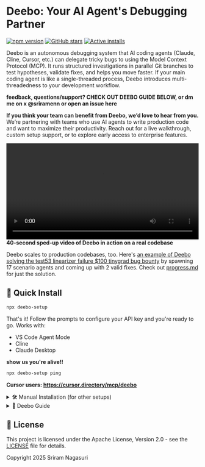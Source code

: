 
# Deebo: Your AI Agent's Debugging Partner
[![npm version](https://img.shields.io/npm/v/deebo-setup.svg)](https://www.npmjs.com/package/deebo-setup)
[![GitHub stars](https://img.shields.io/github/stars/snagasuri/deebo-prototype?style=social)](https://github.com/snagasuri/deebo-prototype)
[![Active installs](https://img.shields.io/endpoint?url=https://deebo-active-counter.ramnag2003.workers.dev/active)](https://github.com/snagasuri/deebo-prototype)

Deebo is an autonomous debugging system that AI coding agents (Claude, Cline, Cursor, etc.) can delegate tricky bugs to using the Model Context Protocol (MCP). It runs structured investigations in parallel Git branches to test hypotheses, validate fixes, and helps you move faster. If your main coding agent is like a single-threaded process, Deebo introduces multi-threadedness to your development workflow.

**feedback, questions/support? CHECK OUT DEEBO GUIDE BELOW, or dm me on x @sriramenn or open an issue here**

**If you think your team can benefit from Deebo, we’d love to hear from you.**
We’re partnering with teams who use AI agents to write production code and want to maximize their productivity.
Reach out for a live walkthrough, custom setup support, or to explore early access to enterprise features.

<video src="https://github.com/user-attachments/assets/756d35b4-4f77-48de-bd1a-86f76360279e" controls width="100%"></video>
**40-second sped-up video of Deebo in action on a real codebase**


Deebo scales to production codebases, too. Here's [an example of Deebo solving the test53 linearizer failure $100 tinygrad bug bounty](https://github.com/snagasuri/deebo-prototype/tree/master/memory-bank/9bd38e9840d3/sessions/session-1744006973678) by spawning 17 scenario agents and coming up with 2 valid fixes. Check out [progress.md](https://github.com/snagasuri/deebo-prototype/blob/master/memory-bank/9bd38e9840d3/progress.md) for just the solution.

## 🚀 Quick Install
```bash
npx deebo-setup
```
That's it! Follow the prompts to configure your API key and you're ready to go. Works with:
- VS Code Agent Mode
- Cline
- Claude Desktop

**show us you're alive!!**
```bash
npx deebo-setup ping
```

**Cursor users: https://cursor.directory/mcp/deebo**

<details>
<summary>🛠️ Manual Installation (for other setups)</summary>

If you're not using Cline or Claude Desktop, follow these steps:

1. Clone the repo:
   ```bash
   git clone https://github.com/snagasuri/deebo-prototype.git
   cd deebo-prototype
   ```

2. Install dependencies:
   ```bash
   npm install
   npm run build
   ```

3. Install required MCP tools:
   ```bash
   # Install uv/uvx
   curl -LsSf https://astral.sh/uv/install.sh | sh

   # Install git-mcp
   uvx mcp-server-git --help

   # Install desktop-commander
   npx @wonderwhy-er/desktop-commander@latest setup
   ```

4. Configure your MCP client to use Deebo 

### MCP Configuration
```json
{
  "mcpServers": {
    "deebo": {
      "autoApprove": [],
      "disabled": false,
      "timeout": 30,
      "command": "node",
      "args": [
        "--experimental-specifier-resolution=node",
        "--experimental-modules",
        "--max-old-space-size=4096",
        "/absolute/path/to/deebo/build/index.js"
      ],
      "env": {
        "NODE_ENV": "development",
        "USE_MEMORY_BANK": "true",
        "MOTHER_HOST": "openrouter",
        "MOTHER_MODEL": "anthropic/claude-3.5-sonnet",
        "SCENARIO_HOST": "openrouter",
        "SCENARIO_MODEL": "anthropic/claude-3.5-sonnet",
        "OPENROUTER_API_KEY": "sk-or-v1-..."
      },
      "transportType": "stdio"
    }
  }
}
```
</details>

<details>
<summary> 📖 Deebo Guide </summary>

### Prerequisites
- **Git**: For version control
- **Node.js**: v18+ (includes npm)
- **Python**: 3.10+ (for git-mcp)

### Configuration Files
- **VS Code:** `~/Library/Application Support/Code/User/settings.json`
- **Cline:** `~/Library/Application Support/Code/User/globalStorage/saoudrizwan.claude-dev/settings/cline_mcp_settings.json`
- **Claude Desktop:** `~/Library/Application Support/Claude/claude_desktop_config.json`

### LLM Support
Deebo supports OpenRouter, Anthropic, OpenAI SDK, and Gemini models. Configure via environment variables:
- `MOTHER_HOST`: LLM provider for mother agent
- `SCENARIO_HOST`: LLM provider for scenario agents
- `[PROVIDER]_API_KEY`: API key for chosen provider
- Any other OpenAI-compatible API endpoint
  - `OPENAI_API_KEY` to your API key (e.g., `'ollama'` for Ollama)
  - `OPENAI_BASE_URL` to your API endpoint (e.g., `'http://localhost:11434/v1'` for Ollama)

See `src/util/agent-utils.ts` for supported models and configuration details.

This guide explains how to effectively leverage Deebo by instructing your AI coding agent (which acts as the MCP client).

### 1. Delegating a Bug (`start` tool)

When you encounter a tricky bug, instruct your AI agent to delegate the investigation to Deebo.

**Example Instruction to your AI Agent:**

> "This error `(<Error message or description>)` is happening in `/absolute/path/to/your/repo`. I think it might be related to `<brief context>`. Can you delegate this debugging task to Deebo? Please also tell Deebo that I already tried `<what you tried>` and it didn't work."

**Key Information to Provide Your Agent:**

*   **The Error:** The specific error message, stack trace, or observed incorrect behavior.
*   **Repository Path:** The **absolute path** to the Git repository on your machine. Your agent needs this to tell Deebo where to work.
*   **Context (Crucial!):** Tell your agent any relevant details so it can pass them to Deebo:
    *   What you've already tried and ruled out.
    *   Relevant code snippets or file paths (`filePath`).
    *   Specific conditions for reproduction.
    *   The programming language (`language`).
    *   *The more context your agent gives Deebo, the faster and more effective the investigation will be.*

Your agent will then use the `deebo.start` tool, providing this information. It should report back the `sessionId` (e.g., `session-1745822688572`) that Deebo returns. **Keep track of this ID.**

### 2. Checking Investigation Progress (`check` tool)

Ask your agent to check the status of the ongoing Deebo session.

**Example Instruction to your AI Agent:**

> "Can you check the status of Deebo session `<Your Session ID>`?"

*   **Timing:** Give Deebo's Mother Agent 30-60 seconds after starting before asking for the first check.
*   **The Pulse Report:** Your agent will call `deebo.check` and should relay the "Session Pulse" report back to you. This report provides a snapshot (explained in the previous (incorrect) guide draft and still relevant in structure):
    *   Overall Status (in\_progress, completed, etc.)
    *   Mother Agent Status & Last Activity/Stage
    *   Scenario Agent Summary (Running, Terminated, Reported counts)
    *   Details on Reported Scenarios (Hypothesis, Confirmed Status, Summary)
    *   Details on Running/Terminated Scenarios (Hypothesis, Runtime, Last Activity)
    *   `file://` links to detailed logs/reports (Your agent might present these as clickable links or code blocks).

Use the pulse relayed by your agent to understand what hypotheses Deebo is exploring and how they are progressing.

### 3. Guiding the Investigation Mid-Session (`add_observation` tool)

If you see Deebo's Mother Agent going off track (based on the pulse report from your agent), or if you have new insights, you can guide it *indirectly* by giving instructions *to your primary AI agent*.

**Example Instruction to your AI Agent:**

> "Tell Deebo session `<Your Session ID>` the following observation: '<Your Insight>'. For example, tell it 'The file size errors it reported earlier are likely a tool limitation, it should focus on checking the CI script environment variables instead.'"

**Why Instruct Your Agent to Add Observations?**

*   **Correcting Course:** If the pulse report shows the Mother Agent is stuck (e.g., repeatedly failing the same tool call, fixated on disproven hypotheses), your observation (relayed by your agent) can provide a crucial nudge.
*   **Providing New Information:** Maybe you found a relevant commit hash, noticed the bug only happens after a specific user action, or confirmed an external dependency is healthy. Tell your agent to pass this to Deebo.
*   **Suggesting Alternatives:** "Ask Deebo session `<ID>` to consider if a race condition in the data loading might be causing this, since the file system checks passed."

Your agent will use the `deebo.add_observation` tool. The observation is added to the Mother Agent's context for its *next* LLM call, potentially changing its course.

### 4. Ending an Investigation (`cancel` tool)

If you want to stop the Deebo investigation early (e.g., you found the fix, it's taking too long, the hypotheses seem wrong), tell your agent to cancel it.

**Example Instruction to your AI Agent:**

> "Please cancel Deebo session `<Your Session ID>`."

Your agent will use `deebo.cancel`. Deebo will attempt to gracefully stop the Mother Agent and terminate all active Scenario Agents for that session. Your agent should confirm the cancellation request was sent.

### 5. Understanding the Agent-Deebo Dynamic

*   **Your Agent is the Interface:** You talk to your coding agent; your agent talks to Deebo using MCP.
*   **Leverage Your Agent's Strengths:** Your primary agent can help formulate the initial context for Deebo or summarize Deebo's pulse reports.
*   **Indirect Steering:** Your `add_observation` instructions are powerful. They allow your human insight to guide Deebo's autonomous investigation via your agent acting as the messenger. The example run showed the Mother Agent *could* get stuck in loops (like the tool/hypothesis conflict); your observation via the primary agent is the mechanism to break such loops.
*   **Iterative Process:** If one Deebo session doesn't solve the bug, review the results (pulse reports, logs via `file://` links if provided by your agent) and start a *new* session, instructing your agent to provide the key learnings as context.
*   **Keep Deebo Updated:** Use `npx deebo-setup@latest` periodically so your agent benefits from the latest server-side improvements.

By understanding that you instruct your *agent* to use Deebo, you can effectively integrate this powerful parallel debugging capability into your AI-assisted development workflow.


</details>

## 📜 License

This project is licensed under the Apache License, Version 2.0 - see the [LICENSE](LICENSE) file for details.

Copyright 2025 Sriram Nagasuri
